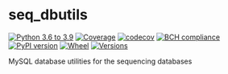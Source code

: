 # seq_dbutils
[![Python 3.6 to 3.9](https://github.com/BDI-pathogens/seq_dbutils/actions/workflows/python-versions.yml/badge.svg)](https://github.com/BDI-pathogens/seq_dbutils/actions/workflows/python-versions.yml)
[![Coverage](https://github.com/BDI-pathogens/seq_dbutils/actions/workflows/coverage.yml/badge.svg)](https://github.com/BDI-pathogens/seq_dbutils/actions/workflows/coverage.yml)
[![codecov](https://codecov.io/gh/BDI-pathogens/seq_dbutils/branch/main/graph/badge.svg?token=189LXC6MG3)](undefined)
[![BCH compliance](https://bettercodehub.com/edge/badge/BDI-pathogens/seq_dbutils?branch=main)](https://bettercodehub.com/)
[![PyPI version](https://badge.fury.io/py/seq-dbutils.svg)](https://badge.fury.io/py/seq-dbutils)
[![Wheel](https://img.shields.io/pypi/wheel/pronto?style=flat-square&maxAge=3600)](https://pypi.org/project/seq-dbutils/#files)
[![Versions](https://img.shields.io/pypi/pyversions/seq-dbutils.svg?style=flat-square&maxAge=3600)](https://pypi.org/project/seq-dbutils/#files)

MySQL database utilities for the sequencing databases
